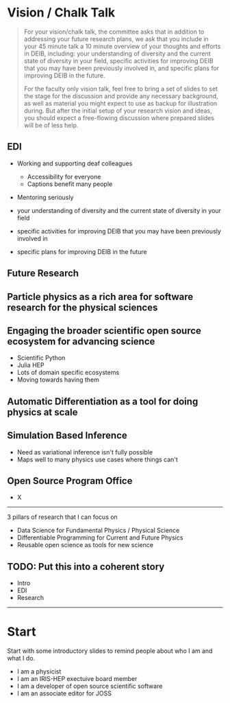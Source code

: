 # Vision / Chalk Talk

> For your vision/chalk talk, the committee asks that in addition to addressing your future research plans, we ask that you include in your 45 minute talk a 10 minute overview of your thoughts and efforts in DEIB, including: your understanding of diversity and the current state of diversity in your field, specific activities for improving DEIB that you may have been previously involved in, and specific plans for improving DEIB in the future.
>
> For the faculty only vision talk, feel free to bring a set of slides to set the stage for the discussion and provide any necessary background, as well as material you might expect to use as backup for illustration during. But after the initial setup of your research vision and ideas, you should expect a free-flowing discussion where prepared slides will be of less help.


## EDI

* Working and supporting deaf colleagues
   - Accessibility for everyone
   - Captions benefit many people
* Mentoring seriously

* your understanding of diversity and the current state of diversity in your field
* specific activities for improving DEIB that you may have been previously involved in
* specific plans for improving DEIB in the future

## Future Research

## Particle physics as a rich area for software research for the physical sciences

## Engaging the broader scientific open source ecosystem for advancing science

* Scientific Python
* Julia HEP
* Lots of domain specific ecosystems
* Moving towards having them

## Automatic Differentiation as a tool for doing physics at scale

## Simulation Based Inference

* Need as variational inference isn't fully possible
* Maps well to many physics use cases where things can't

## Open Source Program Office

* X

---

3 pillars of research that I can focus on

* Data Science for Fundamental Physics / Physical Science
* Differentiable Programming for Current and Future Physics
* Reusable open science as tools for new science

## TODO: Put this into a coherent story

* Intro
* EDI
* Research

---

# Start

Start with some introductory slides to remind people about who I am and what I do.

* I am a physicist
* I am an IRIS-HEP exectuive board member
* I am a developer of open source scientific software
* I am an associate editor for JOSS
